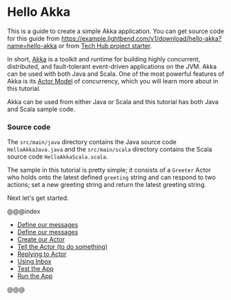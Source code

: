 Hello Akka
==========

This is a guide to create a simple Akka application.  You can get source code for this guide from <https://example.lightbend.com/v1/download/hello-akka?name=hello-akka> or from [Tech Hub project starter](http://developer.lightbend.com/start?category=akka&template=hello-akka).

In short, <a href="http://akka.io">Akka</a> is a toolkit and runtime for building highly concurrent,
distributed, and fault-tolerant event-driven applications on the JVM. Akka can be used with both Java
and Scala. One of the most powerful features of Akka is its <a href="http://en.wikipedia.org/wiki/Actor_model">
Actor Model</a> of concurrency, which you will learn more about in this tutorial.

Akka can be used from either Java or Scala and this tutorial has both Java and Scala sample code.

### Source code

The `src/main/java` directory contains the Java
source code `HelloAkkaJava.java`
and the `src/main/scala` directory contains the Scala
source code `HelloAkkaScala.scala`.

The sample in this tutorial is pretty simple; it consists of a <code>Greeter</code> Actor who holds
onto the latest defined <code>greeting</code> string and can respond to two actions; set a new greeting
string and return the latest greeting string.

Next let's get started.

@@@index

* [Define our messages](define-messages.md)
* [Define our messages](define-actor.md)
* [Create our Actor](create-actor.md)
* [Tell the Actor (to do something)](tell-actor.md)
* [Replying to Actor](replying-to-actor.md)
* [Using Inbox](using-inbox.md)
* [Test the App](test-app.md)
* [Run the App](run-app.md)

@@@
